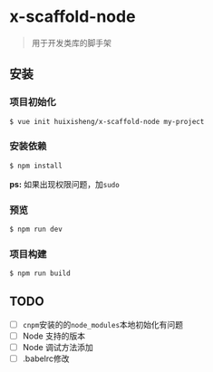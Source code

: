 # x-scaffold-node #
> 用于开发类库的脚手架

## 安装 ##

### 项目初始化 ###

``` bash
$ vue init huixisheng/x-scaffold-node my-project
```

### 安装依赖 ###

``` bash
$ npm install
```

**ps:** 如果出现权限问题，加`sudo`

### 预览 ###

``` bash
$ npm run dev
```

### 项目构建 ###

``` bash
$ npm run build
```

## TODO  ##
- [ ] `cnpm`安装的的`node_modules`本地初始化有问题
- [ ] Node 支持的版本
- [ ] Node 调试方法添加
- [ ] .babelrc修改
